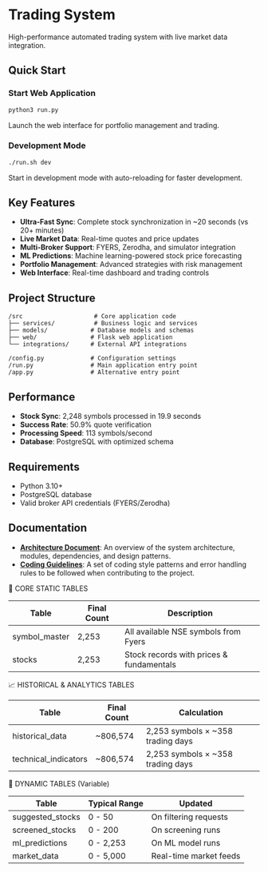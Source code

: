 # Trading System

High-performance automated trading system with live market data integration.

## Quick Start

### Start Web Application
```bash
python3 run.py
```
Launch the web interface for portfolio management and trading.

### Development Mode
```bash
./run.sh dev
```
Start in development mode with auto-reloading for faster development.

## Key Features

- **Ultra-Fast Sync**: Complete stock synchronization in ~20 seconds (vs 20+ minutes)
- **Live Market Data**: Real-time quotes and price updates
- **Multi-Broker Support**: FYERS, Zerodha, and simulator integration
- **ML Predictions**: Machine learning-powered stock price forecasting
- **Portfolio Management**: Advanced strategies with risk management
- **Web Interface**: Real-time dashboard and trading controls

## Project Structure

```
/src                    # Core application code
├── services/           # Business logic and services
├── models/            # Database models and schemas
├── web/               # Flask web application
└── integrations/      # External API integrations

/config.py             # Configuration settings
/run.py                # Main application entry point
/app.py                # Alternative entry point
```

## Performance

- **Stock Sync**: 2,248 symbols processed in 19.9 seconds
- **Success Rate**: 50.9% quote verification
- **Processing Speed**: 113 symbols/second
- **Database**: PostgreSQL with optimized schema

## Requirements

- Python 3.10+
- PostgreSQL database
- Valid broker API credentials (FYERS/Zerodha)

## Documentation

-   **[Architecture Document](PROMPTS/architecture.md)**: An overview of the system architecture, modules, dependencies, and design patterns.
-   **[Coding Guidelines](PROMPTS/guidelines.md)**: A set of coding style patterns and error handling rules to be followed when contributing to the project.


  🎯 CORE STATIC TABLES

  | Table         | Final Count | Description                              |
  |---------------|-------------|------------------------------------------|
  | symbol_master | 2,253       | All available NSE symbols from Fyers     |
  | stocks        | 2,253       | Stock records with prices & fundamentals |

  📈 HISTORICAL & ANALYTICS TABLES

  | Table                | Final Count | Calculation                       |
  |----------------------|-------------|-----------------------------------|
  | historical_data      | ~806,574    | 2,253 symbols × ~358 trading days |
  | technical_indicators | ~806,574    | 2,253 symbols × ~358 trading days |

  🔄 DYNAMIC TABLES (Variable)

  | Table            | Typical Range | Updated                |
  |------------------|---------------|------------------------|
  | suggested_stocks | 0 - 50        | On filtering requests  |
  | screened_stocks  | 0 - 200       | On screening runs      |
  | ml_predictions   | 0 - 2,253     | On ML model runs       |
  | market_data      | 0 - 5,000     | Real-time market feeds |